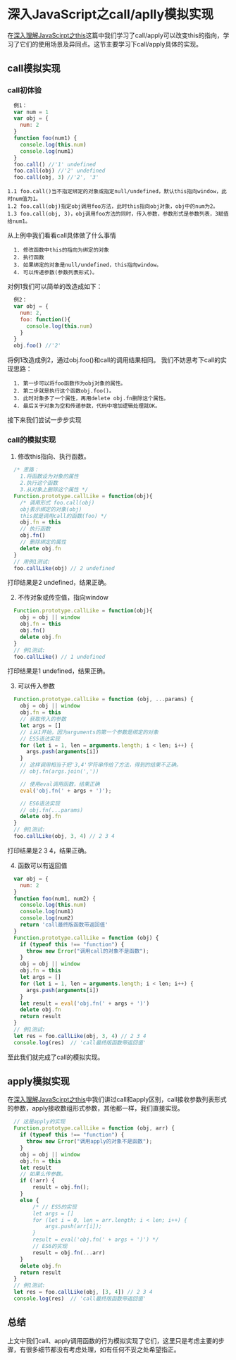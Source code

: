 # 深入JavaScript之call/aplly模拟实现
  在[深入理解JavaScirpt之this](./JavaScript/6.this/JavaScript之this.md)这篇中我们学习了call/apply可以改变this的指向，学习了它们的使用场景及异同点。这节主要学习下call/apply具体的实现。

## call模拟实现
  ### call初体验
  ```js
    例1：
    var num = 1
    var obj = {
      num: 2
    }
    function foo(num1) {
      console.log(this.num)
      console.log(num1)
    }
    foo.call() //'1' undefined
    foo.call(obj) //'2' undefined
    foo.call(obj, 3) //'2', '3'
  ```
    1.1 foo.call()当不指定绑定的对象或指定null/undefined，默认this指向window，此时num值为1。
    1.2 foo.call(obj)指定obj调用foo方法，此时this指向obj对象，obj中的num为2。
    1.3 foo.call(obj, 3)，obj调用foo方法的同时，传入参数，参数形式是参数列表，3赋值给num1。

  从上例中我们看看call具体做了什么事情
  ```
    1. 修改函数中this的指向为绑定的对象
    2. 执行函数
    3. 如果绑定的对象是null/undefined，this指向window。
    4. 可以传递参数(参数列表形式)。
  ```
  对例1我们可以简单的改造成如下：
  ```js
    例2：
    var obj = {
      num: 2,
      foo: function(){
        console.log(this.num)
      }
    }
    obj.foo() //'2'
  ```
  将例1改造成例2，通过obj.foo()和call的调用结果相同。
  我们不妨思考下call的实现思路：
  ```
    1. 第一步可以将foo函数作为obj对象的属性。
    2. 第二步就是执行这个函数obj.foo()。
    3. 此时对象多了一个属性，再用delete obj.fn删除这个属性。
    4. 最后关于对象为空和传递参数，代码中增加逻辑处理就OK。
  ```
  接下来我们尝试一步步实现
  ### call的模拟实现
  1. 修改this指向、执行函数。
  ```js
    /* 思路：
      1.将函数设为对象的属性
      2.执行这个函数
      3.从对象上删除这个属性 */
    Function.prototype.callLike = function(obj){
      /* 调用形式 foo.call(obj)
      obj表示绑定的对象(obj)
      this就是调用call的函数(foo) */
      obj.fn = this
      // 执行函数
      obj.fn()
      // 删除绑定的属性
      delete obj.fn
    }
    // 用例1测试: 
    foo.callLike(obj) // 2 undefined
  ```
  打印结果是2 undefined，结果正确。

  2. 不传对象或传空值，指向window
  ```js
    Function.prototype.callLike = function(obj){
      obj = obj || window
      obj.fn = this
      obj.fn()
      delete obj.fn
    }
    // 例1测试: 
    foo.callLike() // 1 undefined
  ```
  打印结果是1 undefined，结果正确。

  3. 可以传入参数
  ```js
    Function.prototype.callLike = function (obj, ...params) {
      obj = obj || window
      obj.fn = this
      // 获取传入的参数
      let args = []
      // i从1开始，因为arguments的第一个参数是绑定的对象
      // ES5语法实现
      for (let i = 1, len = arguments.length; i < len; i++) {
        args.push(arguments[i])
      }
      // 这样调用相当于把'3,4'字符串传给了方法，得到的结果不正确。
      // obj.fn(args.join(','))

      // 使用eval调用函数，结果正确
      eval('obj.fn(' + args + ')');

      // ES6语法实现
      // obj.fn(...params)
      delete obj.fn
    }
    // 例1测试: 
    foo.callLike(obj, 3, 4) // 2 3 4
  ```
  打印结果是2 3 4，结果正确。
    
4. 函数可以有返回值
  ```js
    var obj = {
      num: 2
    }
    function foo(num1, num2) {
      console.log(this.num)
      console.log(num1)
      console.log(num2)
      return 'call最终版函数带返回值'
    }
    Function.prototype.callLike = function (obj) {
      if (typeof this !== "function") {
        throw new Error("调用call的对象不是函数");
      }
      obj = obj || window
      obj.fn = this
      let args = []
      for (let i = 1, len = arguments.length; i < len; i++) {
        args.push(arguments[i])
      }
      let result = eval('obj.fn(' + args + ')')
      delete obj.fn
      return result
    }
    // 例1测试: 
    let res = foo.callLike(obj, 3, 4) // 2 3 4
    console.log(res)  // 'call最终版函数带返回值'
  ```
  至此我们就完成了call的模拟实现。

## apply模拟实现
  在[深入理解JavaScirpt之this](./JavaScript/6.this/JavaScript之this.md)中我们讲过call和apply区别，call接收参数列表形式的参数，apply接收数组形式参数，其他都一样，我们直接实现。
  ```js
    // 这是apply的实现
    Function.prototype.callLike = function (obj, arr) {
      if (typeof this !== "function") {
        throw new Error("调用apply的对象不是函数");
      }
      obj = obj || window
      obj.fn = this
      let result
      // 如果么传参数。
      if (!arr) {
          result = obj.fn();
      }
      else {
          /* // ES5的实现 
          let args = []
          for (let i = 0, len = arr.length; i < len; i++) {
              args.push(arr[i]);
          }
          result = eval('obj.fn(' + args + ')') */
          // ES6的实现
          result = obj.fn(...arr)
      }
      delete obj.fn
      return result
    }
    // 例1测试: 
    let res = foo.callLike(obj, [3, 4]) // 2 3 4
    console.log(res)  // 'call最终版函数带返回值'
  ```
## 总结
上文中我们call、apply调用函数的行为模拟实现了它们，这里只是考虑主要的步骤，有很多细节都没有考虑处理，如有任何不妥之处希望指正。